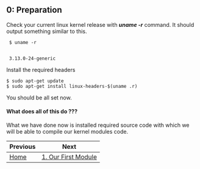 ## 0: Preparation

Check your current linux kernel release with ___uname -r___ command. It should output something similar to this.
```
 $ uname -r


 3.13.0-24-generic
```

Install the required headers
```
$ sudo apt-get update
$ sudo apt-get install linux-headers-$(uname .r)
```

You should be all set now.


#### What does all of this do ???
What we have done now is installed required source code  with which we will be able to compile our kernel modules code.

| Previous | Next |
| --- | --- |
| [Home](../README.md) | [1. Our First Module](../1_Our_First_Module/README.md) |
